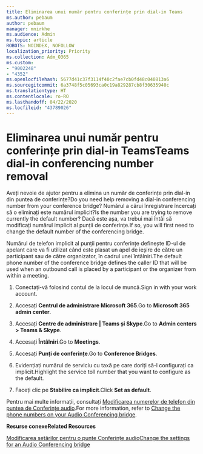 ```yaml
---
title: Eliminarea unui număr pentru conferințe prin dial-in Teams
ms.author: pebaum
author: pebaum
manager: mnirkhe
ms.audience: Admin
ms.topic: article
ROBOTS: NOINDEX, NOFOLLOW
localization_priority: Priority
ms.collection: Adm_O365
ms.custom:
- "9002248"
- "4352"
ms.openlocfilehash: 5677d41c37f3114f40c2fae7cb0fd48c040813a6
ms.sourcegitcommit: 6a3748f5c05693ca0c19a829287cb8f30635940c
ms.translationtype: HT
ms.contentlocale: ro-RO
ms.lasthandoff: 04/22/2020
ms.locfileid: "43789026"
---
```

# <a name="teams-dial-in-conferencing-number-removal"></a><span data-ttu-id="1e4a6-102">Eliminarea unui număr pentru conferințe prin dial-in Teams</span><span class="sxs-lookup"><span data-stu-id="1e4a6-102">Teams dial-in conferencing number removal</span></span>

<span data-ttu-id="1e4a6-103">Aveți nevoie de ajutor pentru a elimina un număr de conferințe prin dial-in din puntea de conferințe?</span><span class="sxs-lookup"><span data-stu-id="1e4a6-103">Do you need help removing a dial-in conferencing number from your conference bridge?</span></span> <span data-ttu-id="1e4a6-104">Numărul a cărui înregistrare încercați să o eliminați este numărul implicit?</span><span class="sxs-lookup"><span data-stu-id="1e4a6-104">Is the number you are trying to remove currently the default number?</span></span> <span data-ttu-id="1e4a6-105">Dacă este așa, va trebui mai întâi să modificați numărul implicit al punții de conferințe.</span><span class="sxs-lookup"><span data-stu-id="1e4a6-105">If so, you will first need to change the default number of the conferencing bridge.</span></span>

<span data-ttu-id="1e4a6-106">Numărul de telefon implicit al punții pentru conferințe definește ID-ul de apelant care va fi utilizat când este plasat un apel de ieșire de către un participant sau de către organizator, în cadrul unei întâlniri.</span><span class="sxs-lookup"><span data-stu-id="1e4a6-106">The default phone number of the conference bridge defines the caller ID that will be used when an outbound call is placed by a participant or the organizer from within a meeting.</span></span>

1. <span data-ttu-id="1e4a6-107">Conectați-vă folosind contul de la locul de muncă.</span><span class="sxs-lookup"><span data-stu-id="1e4a6-107">Sign in with your work account.</span></span>

2. <span data-ttu-id="1e4a6-108">Accesați **Centrul de administrare Microsoft 365**.</span><span class="sxs-lookup"><span data-stu-id="1e4a6-108">Go to **Microsoft 365 admin center**.</span></span>

3. <span data-ttu-id="1e4a6-109">Accesați **Centre de administrare | Teams și Skype**.</span><span class="sxs-lookup"><span data-stu-id="1e4a6-109">Go to **Admin centers > Teams & Skype**.</span></span>

4. <span data-ttu-id="1e4a6-110">Accesați **Întâlniri**.</span><span class="sxs-lookup"><span data-stu-id="1e4a6-110">Go to **Meetings**.</span></span>

5. <span data-ttu-id="1e4a6-111">Accesați **Punți de conferințe**.</span><span class="sxs-lookup"><span data-stu-id="1e4a6-111">Go to **Conference Bridges**.</span></span>

6. <span data-ttu-id="1e4a6-112">Evidențiați numărul de serviciu cu taxă pe care doriți să-l configurați ca implicit.</span><span class="sxs-lookup"><span data-stu-id="1e4a6-112">Highlight the service toll number that you want to configure as the default.</span></span>

7. <span data-ttu-id="1e4a6-113">Faceți clic pe **Stabilire ca implicit**.</span><span class="sxs-lookup"><span data-stu-id="1e4a6-113">Click **Set as default**.</span></span>

<span data-ttu-id="1e4a6-114">Pentru mai multe informații, consultați [Modificarea numerelor de telefon din puntea de Conferințe audio](https://docs.microsoft.com/microsoftteams/change-the-phone-numbers-on-your-audio-conferencing-bridge).</span><span class="sxs-lookup"><span data-stu-id="1e4a6-114">For more information, refer to [Change the phone numbers on your Audio Conferencing bridge](https://docs.microsoft.com/microsoftteams/change-the-phone-numbers-on-your-audio-conferencing-bridge).</span></span>

<span data-ttu-id="1e4a6-115">**Resurse conexe**</span><span class="sxs-lookup"><span data-stu-id="1e4a6-115">**Related Resources**</span></span>

[<span data-ttu-id="1e4a6-116">Modificarea setărilor pentru o punte Conferințe audio</span><span class="sxs-lookup"><span data-stu-id="1e4a6-116">Change the settings for an Audio Conferencing bridge</span></span>](https://docs.microsoft.com/microsoftteams/change-the-settings-for-an-audio-conferencing-bridge)
